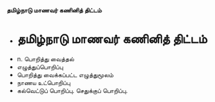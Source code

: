 **தமிழ்நாடு மாணவர் கணினித் திட்டம்**
- # தமிழ்நாடு மாணவர் கணினித் திட்டம்
- n. பொறித்து வைத்தல்
- எழுத்துப்பொறிப்பு
- பொறித்து வைக்கப்பட்ட எழுத்துமூலம்
- நாணய உட்பொறிப்பு
- கல்வெட்டுப் பொறிப்பு. செதுக்குப் பொறிப்பு.

